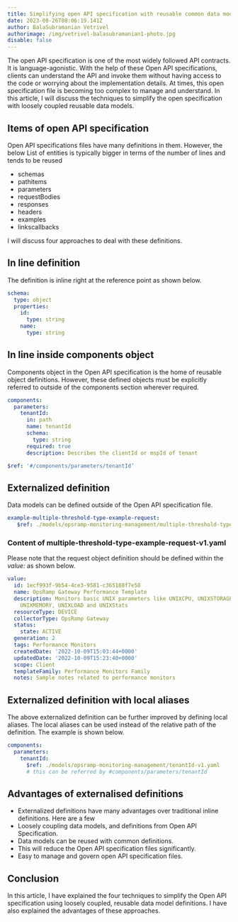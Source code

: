 ```yaml
---
title: Simplifying open API specification with reusable common data models
date: 2023-08-26T08:06:19.141Z
author: BalaSubramanian Vetrivel
authorimage: /img/vetrivel-balasubramanian1-photo.jpg
disable: false
---
```

The open API specification is one of the most widely followed API contracts. It is language-agonistic.
With the help of these Open API specifications, clients can understand the API and invoke them without having access to the code or worrying about the implementation details. At times, this open specification file is becoming too complex to manage and understand. In this article, I will discuss the techniques to simplify the open specification with loosely coupled reusable data models.

## Items of open API specification
Open API specifications files have many definitions in them. However, the below List of entities is typically bigger in terms of the number of lines and tends to be reused

- schemas
- pathitems
- parameters
- requestBodies
- responses
- headers
- examples
- linkscallbacks

I will discuss four approaches to deal with these definitions.

## In line definition
The definition is inline right at the reference point as shown below.
```yaml
schema:
  type: object
  properties:
    id:
      type: string
    name:
      type: string
```

## In line inside components object
Components object in the Open API specification is the home of reusable object definitions. However, these defined objects must be explicitly referred to outside of the components section wherever required.

```yaml
components:
  parameters:
    tenantId:
      in: path
      name: tenantId
      schema:
        type: string
      required: true
      description: Describes the clientId or mspId of tenant
```

```yaml
$ref: '#/components/parameters/tenantId’
```

## Externalized definition
Data models can be defined outside of the Open API specification file.

```yaml
example-multiple-threshold-type-example-request:
   $ref: ./models/opsramp-monitoring-management/multiple-threshold-type-example-request-v1.yaml
```
### Content of multiple-threshold-type-example-request-v1.yaml
Please note that the request object definition should be defined within the *value:* as shown below.

```yaml
value:
  id: 1ecf993f-9b54-4ce3-9581-c365188f7e58
  name: OpsRamp Gateway Performance Template
  description: Monitors basic UNIX parameters like UNIXCPU, UNIXSTORAGE, UNIXUPTIME,
    UNIXMEMORY, UNIXLOAD and UNIXStats
  resourceType: DEVICE
  collectorType: OpsRamp Gateway
  status:
    state: ACTIVE
  generation: 2
  tags: Performance Monitors
  createdDate: '2022-10-09T15:03:44+0000'
  updatedDate: '2022-10-09T15:23:40+0000'
  scope: Client
  templateFamily: Performance Monitors Family
  notes: Sample notes related to performance monitors
```

## Externalized definition with local aliases 
The above externalized definition can be further improved by defining local aliases. The local aliases can be used instead of the relative path of the definition. The example is shown below.
```yaml
components:
  parameters:
    tenantId:
      $ref: ./models/opsramp-monitoring-management/tenantId-v1.yaml
      # this can be referred by #components/parameters/tenantId
```

## Advantages of externalised definitions 
- Externalized definitions have many advantages over traditional inline definitions. Here are a few 
- Loosely coupling data models, and definitions from Open API Specification.
- Data models can be reused with common definitions.
- This will reduce the Open API specification files significantly.
- Easy to manage and govern open API specification files.
   
## Conclusion
In this article, I have explained the four techniques to simplify the Open API specification using loosely coupled, reusable data model definitions. I have also explained the advantages of these approaches. 






